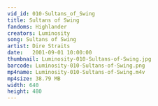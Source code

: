 ```yaml
---
vid_id: 010-Sultans_of_Swing
title: Sultans of Swing
fandoms: Highlander
creators: Luminosity
song: Sultans of Swing
artist: Dire Straits
date:   2001-09-01 10:00:00
thumbnail: Luminosity-010-Sultans-of-Swing.jpg
barcode: Luminosity-010-Sultans-of-Swing.png
mp4name: Luminosity-010-Sultans-of-Swing.m4v
mp4size: 38.79 MB
width: 640
height: 480
---
```



  